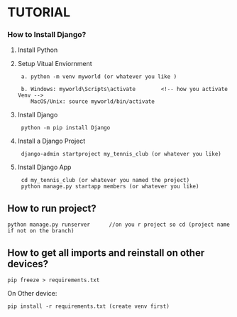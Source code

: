 # TUTORIAL

### How to Install Django?

1. Install Python

2. Setup Vitual Enviornment



        a. python -m venv myworld (or whatever you like )

        b. Windows: myworld\Scripts\activate        <!-- how you activate Venv -->
           MacOS/Unix: source myworld/bin/activate

3. Install Django


        python -m pip install Django

4. Install a Django Project 


        django-admin startproject my_tennis_club (or whatever you like)

5. Install Django App


        cd my_tennis_club (or whatever you named the project)
        python manage.py startapp members (or whatever you like)

## How to run project?

    python manage.py runserver      //on you r project so cd (project name if not on the branch)

## How to get all imports and reinstall on other devices?

    pip freeze > requirements.txt

On Other device:

    pip install -r requirements.txt (create venv first)